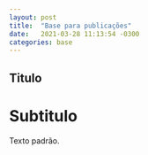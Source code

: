 ```yaml
---
layout: post
title:  "Base para publicações"
date:   2021-03-28 11:13:54 -0300
categories: base
---
```

## Titulo
# Subtitulo
Texto padrão.
